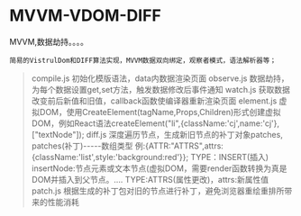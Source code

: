 # MVVM-VDOM-DIFF
MVVM,数据劫持。。。。
```
简易的VistrulDom和DIFF算法实现，MVVM数据双向绑定，观察者模式，语法解析器等；
```
>compile.js
初始化模版语法，data内数据渲染页面
>observe.js
数据劫持，为每个数据设置get,set方法，触发数据修改后事件通知
>watch.js
获取数据改变前后新值和旧值，callback函数使编译器重新渲染页面
>element.js
虚拟DOM，使用CreateElement(tagName,Props,Children)形式创建虚拟DOM，例如React语法createElement("li",{className:'cj',name:'cj'},["textNode"]);
>diff.js
深度遍历节点，生成新旧节点的补丁对象patches,
patches(补丁)-----数组类型
例:{ATTR:"ATTRS",attrs:{className:'list',style:'background:red'}};
TYPE：INSERT(插入) insertNode:节点元素或文本节点(虚拟DOM，需要render函数转换为真是DOM并插入到父节点。....
TYPE:ATTRS(属性更改)，attrs:新属性值
>patch.js
根据生成的补丁包对旧的节点进行补丁，避免浏览器重绘重排所带来的性能消耗
